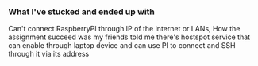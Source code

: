 ### What I've stucked and ended up with

Can't connect RaspberryPI through IP of the internet or LANs, How the assignment succeed was my friends told me there's hostspot service that can enable through laptop device and can use PI to connect and SSH through it via its address

